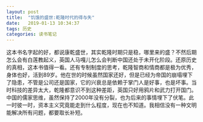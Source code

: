 ```yaml
---
layout: post
title:  "饥饿的盛世:乾隆时代的得与失"
date:   2019-01-13 10:34:37
tags: 历史 
categories: 读书笔记
---
```


这本书名字起的好，都说康乾盛世，其实乾隆时期只是稳，哪里来的盛？不然后期怎么会有白莲教起义，英国人马嘎儿怎么会判断中国还处于未开化阶段。还原历史的真相，这本书值得一看。还有专制制度的思考，乾隆智商和情商都是极为优秀，身体也好，活到89岁。他在世的时候虽然国家还好，但是已经为帝国的崩塌埋下了隐患，不管是公司还是国家，它的兴衰总是依赖于掌门人是好事，也是坏事。当时科技的差异太大，乾隆都意识不到这种差距，英国只好用鸦片和武力打开国门。中国的儒家思维，虽然保持了2000年没有分裂，也为后来的事情埋下了伏笔。此一时彼一时，资本主义究竟能走到什么程度，现在也不知道。我相信没有一种文明能解决所有问题，都要取长补短。
